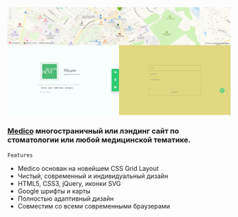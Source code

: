 
<img src="preview/pic.jpg">

### [Medico](https://medico_ru.vercel.app/) многостраничный или лэндинг сайт по стоматологии или любой медицинской тематике. ###

```
Features
```

- Medico основан на новейшем CSS Grid Layout
- Чистый, современный и индивидуальный дизайн
- HTML5, CSS3, jQuery, иконки SVG 
- Google шрифты и карты
- Полностью адаптивный дизайн
- Совместим со всеми современными браузерами
